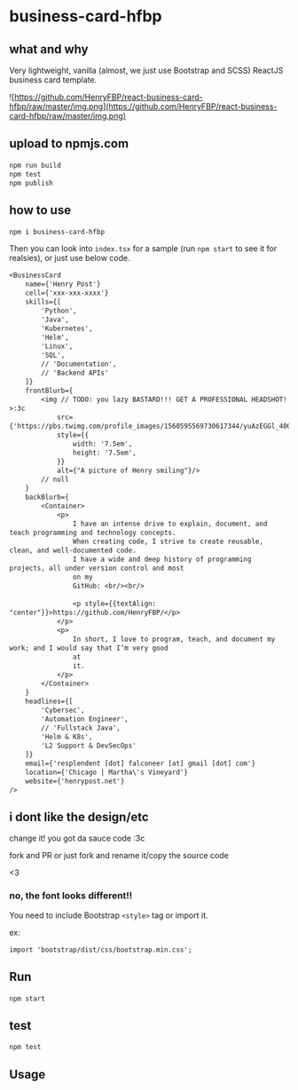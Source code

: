 # business-card-hfbp

## what and why

Very lightweight, vanilla (almost, we just use Bootstrap and SCSS) ReactJS business card template.

![https://github.com/HenryFBP/react-business-card-hfbp/raw/master/img.png](https://github.com/HenryFBP/react-business-card-hfbp/raw/master/img.png)

## upload to npmjs.com

    npm run build
    npm test
    npm publish

## how to use

    npm i business-card-hfbp

Then you can look into `index.tsx` for a sample (run `npm start` to see it for realsies), or just use below code.

```tsx
<BusinessCard
    name={'Henry Post'}
    cell={'xxx-xxx-xxxx'}
    skills={[
        'Python',
        'Java',
        'Kubernetes',
        'Helm',
        'Linux',
        'SQL',
        // 'Documentation',
        // 'Backend APIs'
    ]}
    frontBlurb={
        <img // TODO: you lazy BASTARD!!! GET A PROFESSIONAL HEADSHOT! >:3c
            src={'https://pbs.twimg.com/profile_images/1560595569730617344/yuAzEGGl_400x400.jpg'}
            style={{
                width: '7.5em',
                height: '7.5em',
            }}
            alt={"A picture of Henry smiling"}/>
        // null
    }
    backBlurb={
        <Container>
            <p>
                I have an intense drive to explain, document, and teach programming and technology concepts.
                When creating code, I strive to create reusable, clean, and well-documented code.
                I have a wide and deep history of programming projects, all under version control and most
                on my
                GitHub: <br/><br/>

                <p style={{textAlign: "center"}}>https://github.com/HenryFBP/</p>
            </p>
            <p>
                In short, I love to program, teach, and document my work; and I would say that I’m very good
                at
                it.
            </p>
        </Container>
    }
    headlines={[
        'Cybersec',
        'Automation Engineer',
        // 'Fullstack Java',
        'Helm & K8s',
        'L2 Support & DevSecOps'
    ]}
    email={'resplendent [dot] falconeer [at] gmail [dot] com'}
    location={'Chicago | Martha\'s Vineyard'}
    website={'henrypost.net'}
/>
```

## i dont like the design/etc

change it! you got da sauce code :3c

fork and PR or just fork and rename it/copy the source code

<3

### no, the font looks different!!

You need to include Bootstrap `<style>` tag or import it.

ex:

```tsx
import 'bootstrap/dist/css/bootstrap.min.css';
```

## Run

    npm start

## test

    npm test

## Usage